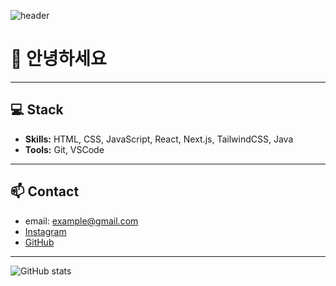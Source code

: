 ![header](https://capsule-render.vercel.app/api?type=waving&height=300&color=gradient&text=Hello%20World&section=header&reversal=true&textBg=false&fontColor=fff&fontSize=60&animation=blinking)

# 👋 안녕하세요

---

## 💻 Stack
- **Skills:** HTML, CSS, JavaScript, React, Next.js, TailwindCSS, Java
- **Tools:** Git, VSCode

---

## 📫 Contact
- email: example@gmail.com
- [Instagram](https://www.instagram.com/yihyle)
- [GitHub](https://github.com/yihyle)

---

![GitHub stats](https://github-readme-stats.vercel.app/api?username=yourusername&show_icons=true&theme=radical)
